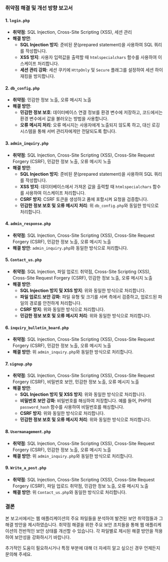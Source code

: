 ### 취약점 해결 및 개선 방향 보고서

#### 1. `login.php`
- **취약점**: SQL Injection, Cross-Site Scripting (XSS), 세션 관리
- **해결 방안**:
  - **SQL Injection 방지**: 준비된 문(prepared statement)을 사용하여 SQL 쿼리를 작성합니다.
  - **XSS 방지**: 사용자 입력값을 출력할 때 `htmlspecialchars` 함수를 사용하여 이스케이프 처리합니다.
  - **세션 관리 강화**: 세션 쿠키에 `HttpOnly` 및 `Secure` 플래그를 설정하여 세션 하이재킹을 방지합니다.

#### 2. `db_config.php`
- **취약점**: 민감한 정보 노출, 오류 메시지 노출
- **해결 방안**:
  - **민감한 정보 보호**: 데이터베이스 연결 정보를 환경 변수에 저장하고, 코드에서는 환경 변수에서 값을 불러오는 방법을 사용합니다.
  - **오류 메시지 처리**: 오류 메시지는 사용자에게 노출되지 않도록 하고, 대신 로깅 시스템을 통해 서버 관리자에게만 전달되도록 합니다.

#### 3. `admin_inquiry.php`
- **취약점**: SQL Injection, Cross-Site Scripting (XSS), Cross-Site Request Forgery (CSRF), 민감한 정보 노출, 오류 메시지 노출
- **해결 방안**:
  - **SQL Injection 방지**: 준비된 문(prepared statement)을 사용하여 SQL 쿼리를 작성합니다.
  - **XSS 방지**: 데이터베이스에서 가져온 값을 출력할 때 `htmlspecialchars` 함수를 사용하여 이스케이프 처리합니다.
  - **CSRF 방지**: CSRF 토큰을 생성하고 폼에 포함시켜 요청을 검증합니다.
  - **민감한 정보 보호 및 오류 메시지 처리**: 위 `db_config.php`와 동일한 방식으로 처리합니다.

#### 4. `admin_response.php`
- **취약점**: SQL Injection, Cross-Site Scripting (XSS), Cross-Site Request Forgery (CSRF), 민감한 정보 노출, 오류 메시지 노출
- **해결 방안**: `admin_inquiry.php`와 동일한 방식으로 처리합니다.

#### 5. `Contact_us.php`
- **취약점**: SQL Injection, 파일 업로드 취약점, Cross-Site Scripting (XSS), Cross-Site Request Forgery (CSRF), 민감한 정보 노출, 오류 메시지 노출
- **해결 방안**:
  - **SQL Injection 방지 및 XSS 방지**: 위와 동일한 방식으로 처리합니다.
  - **파일 업로드 보안 강화**: 파일 유형 및 크기를 서버 측에서 검증하고, 업로드된 파일의 경로를 안전하게 처리합니다.
  - **CSRF 방지**: 위와 동일한 방식으로 처리합니다.
  - **민감한 정보 보호 및 오류 메시지 처리**: 위와 동일한 방식으로 처리합니다.

#### 6. `inquiry_bulletin_board.php`
- **취약점**: SQL Injection, Cross-Site Scripting (XSS), Cross-Site Request Forgery (CSRF), 민감한 정보 노출, 오류 메시지 노출
- **해결 방안**: 위 `admin_inquiry.php`와 동일한 방식으로 처리합니다.

#### 7. `signup.php`
- **취약점**: SQL Injection, Cross-Site Scripting (XSS), Cross-Site Request Forgery (CSRF), 비밀번호 보안, 민감한 정보 노출, 오류 메시지 노출
- **해결 방안**:
  - **SQL Injection 방지 및 XSS 방지**: 위와 동일한 방식으로 처리합니다.
  - **비밀번호 보안 강화**: 비밀번호를 해싱하여 저장합니다. 예를 들어, PHP의 `password_hash` 함수를 사용하여 비밀번호를 해싱합니다.
  - **CSRF 방지**: 위와 동일한 방식으로 처리합니다.
  - **민감한 정보 보호 및 오류 메시지 처리**: 위와 동일한 방식으로 처리합니다.

#### 8. `Usermanagement.php`
- **취약점**: SQL Injection, Cross-Site Scripting (XSS), Cross-Site Request Forgery (CSRF), 민감한 정보 노출, 오류 메시지 노출
- **해결 방안**: 위 `admin_inquiry.php`와 동일한 방식으로 처리합니다.

#### 9. `Write_a_post.php`
- **취약점**: SQL Injection, Cross-Site Scripting (XSS), Cross-Site Request Forgery (CSRF), 파일 업로드 취약점, 민감한 정보 노출, 오류 메시지 노출
- **해결 방안**: 위 `Contact_us.php`와 동일한 방식으로 처리합니다.

### 결론
본 보고서에서는 웹 애플리케이션의 주요 파일들을 분석하여 발견된 보안 취약점들과 그 해결 방안을 제시하였습니다. 취약점 해결을 위한 주요 보안 조치들을 통해 웹 애플리케이션의 전반적인 보안 상태를 개선할 수 있습니다. 각 파일별로 제시된 해결 방안을 적용하여 보안성을 강화하시기 바랍니다.

추가적인 도움이 필요하시거나 특정 부분에 대해 더 자세히 알고 싶으신 경우 언제든지 문의해 주세요.